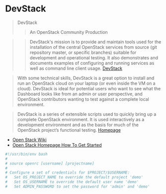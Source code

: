 # DevStack

> DevStack
> > An OpenStack Community Production

> > DevStack's mission is to provide and maintain tools used for the installation of the central OpenStack services from source (git repository master, or specific branches) suitable for development and operational testing. It also demonstrates and documents examples of configuring and running services as well as command line client usage. [DevStack](https://wiki.openstack.org/wiki/DevStack)

> With some technical skills, DevStack is a great option to install and run an OpenStack cloud on your laptop (or even inside the VM on a cloud). DevStack is ideal for potential users who want to see what the Dashboard looks like from an admin or user perspective, and OpenStack contributors wanting to test against a complete local environment.

> DevStack is a series of extensible scripts used to quickly bring up a complete OpenStack environment. It is used interactively as a development environment and as the basis for much of the OpenStack project’s functional testing. [Homepage](http://docs.openstack.org/developer/devstack/)

- [Open Stack Wiki](https://wiki.openstack.org/wiki/Getting_Started)
- [Open Stack Homepage How To Get Started](https://www.openstack.org/software/start/)

```sh
#!/usr/bin/env bash
#
# source openrc [username] [projectname]
#
# Configure a set of credentials for $PROJECT/$USERNAME:
#   Set OS_PROJECT_NAME to override the default project 'demo'
#   Set OS_USERNAME to override the default user name 'demo'
#   Set ADMIN_PASSWORD to set the password for 'admin' and 'demo'
```